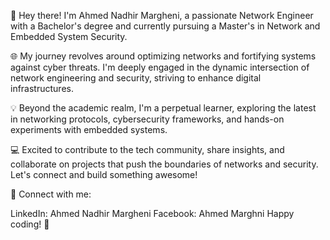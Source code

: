 👋 Hey there! I'm Ahmed Nadhir Margheni, a passionate Network Engineer with a Bachelor's degree and currently pursuing a Master's in Network and Embedded System Security.

🌐 My journey revolves around optimizing networks and fortifying systems against cyber threats. I'm deeply engaged in the dynamic intersection of network engineering and security, striving to enhance digital infrastructures.

💡 Beyond the academic realm, I'm a perpetual learner, exploring the latest in networking protocols, cybersecurity frameworks, and hands-on experiments with embedded systems.

💻 Excited to contribute to the tech community, share insights, and collaborate on projects that push the boundaries of networks and security. Let's connect and build something awesome!

🔗 Connect with me:

LinkedIn: Ahmed Nadhir Margheni
Facebook: Ahmed  Marghni
Happy coding! 🚀
